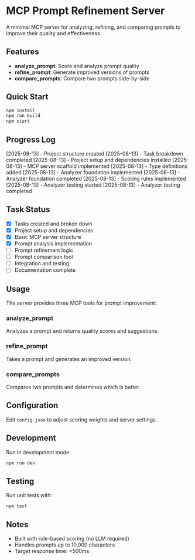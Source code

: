 # MCP Prompt Refinement Server

A minimal MCP server for analyzing, refining, and comparing prompts to improve their quality and effectiveness.

## Features
- **analyze_prompt**: Score and analyze prompt quality
- **refine_prompt**: Generate improved versions of prompts  
- **compare_prompts**: Compare two prompts side-by-side

## Quick Start
```bash
npm install
npm run build
npm start
```

## Progress Log
<!-- Codex: Add simple one-line updates here as you complete tasks -->
[2025-08-13] - Project structure created
[2025-08-13] - Task breakdown completed
[2025-08-13] - Project setup and dependencies installed
[2025-08-13] - MCP server scaffold implemented
[2025-08-13] - Type definitions added
[2025-08-13] - Analyzer foundation implemented
[2025-08-13] - Analyzer foundation completed
[2025-08-13] - Scoring rules implemented
[2025-08-13] - Analyzer testing started
[2025-08-13] - Analyzer testing completed
<!-- Example entries:
[2024-01-15] - Basic MCP server setup completed
[2024-01-15] - Prompt analyzer with rule-based scoring implemented
[2024-01-16] - Refinement tool working with improvement suggestions
[2024-01-16] - Comparison tool completed, all three tools integrated
-->

## Task Status
<!-- Codex: Update this as tasks are completed -->
- [x] Tasks created and broken down
- [x] Project setup and dependencies
- [x] Basic MCP server structure
- [x] Prompt analysis implementation
- [ ] Prompt refinement logic
- [ ] Prompt comparison tool
- [ ] Integration and testing
- [ ] Documentation complete

## Usage
The server provides three MCP tools for prompt improvement:

### analyze_prompt
Analyzes a prompt and returns quality scores and suggestions.

### refine_prompt  
Takes a prompt and generates an improved version.

### compare_prompts
Compares two prompts and determines which is better.

## Configuration
Edit `config.json` to adjust scoring weights and server settings.

## Development
Run in development mode:
```bash
npm run dev
```

## Testing
Run unit tests with:
```bash
npm test
```

## Notes
<!-- Codex: Add any important notes or limitations here -->
- Built with rule-based scoring (no LLM required)
- Handles prompts up to 10,000 characters
- Target response time: <500ms

